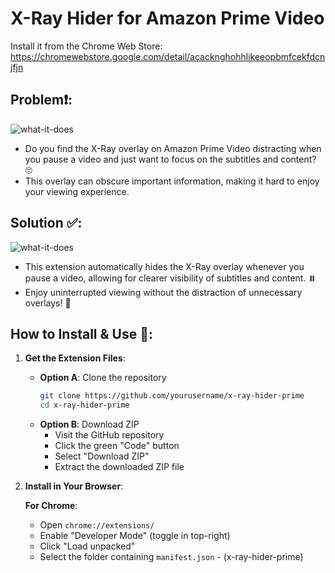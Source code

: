# X-Ray Hider for Amazon Prime Video

Install it from the Chrome Web Store: https://chromewebstore.google.com/detail/acacknghohhlikeeopbmfcekfdcnjfjn

## Problem❗:

![what-it-does](/images/from.png)

- Do you find the X-Ray overlay on Amazon Prime Video distracting when you pause a video and just want to focus on the subtitles and content? 🙄
- This overlay can obscure important information, making it hard to enjoy your viewing experience.

## Solution ✅:

![what-it-does](/images/to.png)

- This extension automatically hides the X-Ray overlay whenever you pause a video, allowing for clearer visibility of subtitles and content. ⏸️
- Enjoy uninterrupted viewing without the distraction of unnecessary overlays! 🙌

## How to Install & Use 🚀:

1. **Get the Extension Files**:
   - **Option A**: Clone the repository
     ```sh
     git clone https://github.com/yourusername/x-ray-hider-prime
     cd x-ray-hider-prime
     ```
   - **Option B**: Download ZIP
     - Visit the GitHub repository
     - Click the green "Code" button
     - Select "Download ZIP"
     - Extract the downloaded ZIP file

2. **Install in Your Browser**:
   
   **For Chrome**:
   - Open `chrome://extensions/`
   - Enable "Developer Mode" (toggle in top-right)
   - Click "Load unpacked"
   - Select the folder containing `manifest.json` - (x-ray-hider-prime)
